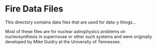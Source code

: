 Fire Data Files
===

This directory contains data files that are used for data-y things...

Most of these files are for nuclear astrophysics problems on nucleosynthesis in supernovae or other such systems and were originally developed by Mike Guidry at the University of Tennessee.
